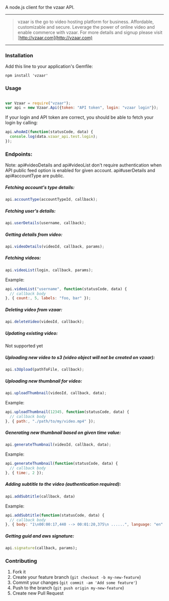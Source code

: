 A node.js client for the vzaar API.

---

>vzaar is the go to video hosting platform for business. Affordable, customizable and secure. Leverage the power of online video and enable commerce with vzaar. For more details and signup please visit [http://vzaar.com](http://vzaar.com)

----

### Installation

Add this line to your application's Gemfile:

    npm install 'vzaar'


### Usage

```javascript

var Vzaar = require("vzaar");
var api = new Vzaar.Api({token: "API token", login: "vzaar login"});
```

If your login and API token are correct, you should be able to fetch your login by calling:
```javascript
api.whoAmI(function(statusCode, data) {
  console.log(data.vzaar_api.test.login);
});

```

### Endpoints:

Note: api#videoDetails and api#videoList don't require authentication when API public feed option is enabled for given account.
api#userDetails and api#accountType are public.

##### Fetching account's type details:
```javascript
api.accountType(accountTypeId, callback);
```

##### Fetching user's details:
```javascript
api.userDetails(username, callback);
```

##### Getting details from video:
```javascript
api.videoDetails(videoId, callback, params);
```

##### Fetching videos:
```javascript
api.videoList(login, callback, params);
```

Example:

```javascript
api.videoList("username", function(statusCode, data) {
  // callback body
}, { count:, 5, labels: "foo, bar" });
```

##### Deleting video from vzaar:
```javascript
api.deleteVideo(videoId, callback);
```

##### Updating existing video:

Not supported yet

##### Uploading new video to s3 (video object will not be created on vzaar):
```javascript
api.s3Upload(pathToFile, callback);
```

##### Uploading new thumbnail for video:
```javascript
api.uploadThumbnail(videoId, callback, data);
```

Example:

```javascript
api.uploadThumbnail(12345, function(statusCode, data) {
  // callback body
}, { path:, "./path/to/my/video.mp4" });
```

##### Generating new thumbnail based on given time value:
```javascript
api.generateThumbnail(videoId, callback, data);
```

Example:

```javascript
api.generateThumbnail(function(statusCode, data) {
  // callback body
}, { time:, 2 });
```

##### Adding subtitle to the video (authentication required):
```javascript
api.addSubtitle(callback, data)
```

Example:

```javascript
api.addSubtitle(function(statusCode, data) {
  // callback body
}, { body: "1\n00:00:17,440 --> 00:01:20,375\n ......", language: "en" });
```


##### Getting guid and aws signature:
```ruby
api.signature(callback, params);
```


### Contributing

1. Fork it
2. Create your feature branch (`git checkout -b my-new-feature`)
3. Commit your changes (`git commit -am 'Add some feature'`)
4. Push to the branch (`git push origin my-new-feature`)
5. Create new Pull Request
